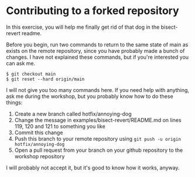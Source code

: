 # Contributing to a forked repository

In this exercise, you will help me finally get rid of that dog in the bisect-revert readme.

Before you begin, run two commands to return to the same state of main as exists on the remote repository, since you have probably made a bunch of changes.
I have not explained these commands, but if you're interested you can ask me.

```
$ git checkout main
$ git reset --hard origin/main
```

I will not give you too many commands here.
If you need help with anything, ask me during the workshop, but you probably know how to do these things:

1. Create a new branch called hotfix/annoying-dog
2. Change the message in examples/bisect-revert/README.md on lines 119, 120 and 121 to something you like
3. Commit this change
4. Push this branch to your remote repository using ```git push -u origin hotfix/annoying-dog```
5. Open a pull request from your branch on your github repository to the workshop repository

I will probably not accept it, but it's good to know how it works, anyway.
